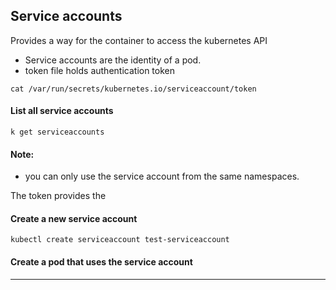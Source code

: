 ## Service accounts
Provides a way for the container to access the kubernetes API


- Service accounts are the identity of a pod. 
- token file holds authentication token
```shell script
cat /var/run/secrets/kubernetes.io/serviceaccount/token
```

#### List all service accounts
```shell script
k get serviceaccounts

```

#### Note:
- you can only use the service account from the same namespaces. 


The token provides the 
#### Create a new service account
```shell script
kubectl create serviceaccount test-serviceaccount
```

#### Create a pod that uses the service account

****
